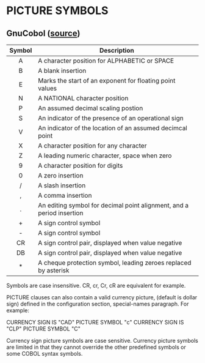 # PICTURE SYMBOLS

## GnuCobol ([source](https://gnucobol.sourceforge.io/faq/index.html#picture))

| Symbol | Description |
|:------:|-------------|
| A      | A character position for ALPHABETIC or SPACE |
| B      | A blank insertion |
| E      | Marks the start of an exponent for floating point values |
| N      | A NATIONAL character position |
| P      | An assumed decimal scaling postion |
| S      | An indicator of the presence of an operational sign |
| V      | An indicator of the location of an assumed decimcal point |
| X      | A character position for any character |
| Z      | A leading numeric character, space when zero |
| 9      | A character position for digits |
| 0      | A zero insertion |
| /      | A slash insertion |
| ,      | A comma insertion |
| .      | An editing symbol for decimal point alignment, and a period insertion |
| +      | A sign control symbol |
| -      | A sign control symbol |
| CR     | A sign control pair, displayed when value negative |
| DB     | A sign control pair, displayed when value negative |
| *      | A cheque protection symbol, leading zeroes replaced by asterisk |

Symbols are case insensitive.  CR, cr, Cr, cR are equivalent for example.

PICTURE clauses can also contain a valid currency picture, (default is
dollar sign) defined in the configuration section, special-names
paragraph. For example:

CURRENCY SIGN IS "CAD" PICTURE SYMBOL "c"
CURRENCY SIGN IS "CLP" PICTURE SYMBOL "C"

Currency sign picture symbols are case sensitive.  Currency picture
symbols are limited in that they cannot override the other predefined
symbols or some COBOL syntax symbols.